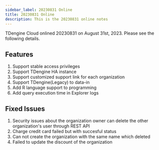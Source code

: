 ```yaml
---
sidebar_label: 20230831 Online
title: 20230831 Online
description: This is the 20230831 online notes
---
```


TDengine Cloud onlined 20230831 on August 31st, 2023. Please see the following details.

## Features

1. Support stable access privileges
2. Support TDengine HA instance
3. Support customized support link for each organization
4. Support TDengine(Legacy) to data-in
5. Add R language support to programming
6. Add query execution time in Explorer logs

## Fixed Issues

1. Security issues about the organization owner can delete the other organization's user through REST API
2. Charge credit card failed but with succesful status
3. Can not create the organization with the same name which deleted
4. Failed to update the discount of the organization
